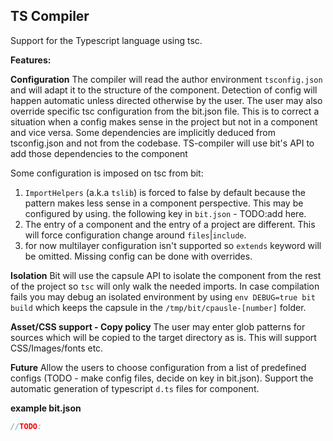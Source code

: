 TS Compiler
--------------

Support for the Typescript language using tsc. 

**Features:**

**Configuration** The compiler will read the author environment `tsconfig.json` and will adapt it to the structure of the component. Detection of config will happen automatic 
unless directed otherwise by the user. The user may also override specific tsc configuration from the bit.json file. This is to correct a situation when a 
config makes sense in the project but not in a component and vice versa. Some dependencies are implicitly deduced from tsconfig.json and not from the codebase. 
TS-compiler will use bit's API to add those dependencies to the component 

Some configuration is imposed on tsc from bit: 

1. `ImportHelpers` (a.k.a `tslib`) is forced to false by default because the pattern makes less sense in a component perspective. This may be configured by using.
the following key in `bit.json` - TODO:add here.
2. The entry of a component and the entry of a project are different. This will force configuration change around `files`|`include`.
3. for now multilayer configuration isn't supported so `extends` keyword will be omitted. Missing config can be done with overrides. 

**Isolation** Bit will use the capsule API to isolate the component from the rest of the project so `tsc` will only walk the needed imports. In case compilation fails you may debug an isolated environment by using `env DEBUG=true bit build` which keeps the capsule in the `/tmp/bit/cpausle-[number]` folder.

**Asset/CSS support - Copy policy** The user may enter glob patterns for sources which will be copied to the target directory as is. This will support CSS/Images/fonts etc. 

**Future** Allow the users to choose configuration from a list of predefined configs (TODO - make config files, decide on key in bit.json). Support the automatic generation of typescript `d.ts` files for component.


**example bit.json**
```javascript
//TODO:
```




